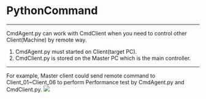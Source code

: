 # PythonCommand
***
CmdAgent.py can work with CmdClient when you need to control other Client(Machine) by remote way. 

1. CmdAgent.py must started on Client(target PC). 
2. CmdClient.py is stored on the Master PC which is the main controller.  

***
For example, 
Master client could send remote command to Client_01~Client_06 to perform Performance test by CmdAgent.py and CmdClient.py. 
![](http://i.imgur.com/UtbW58p.png) 















